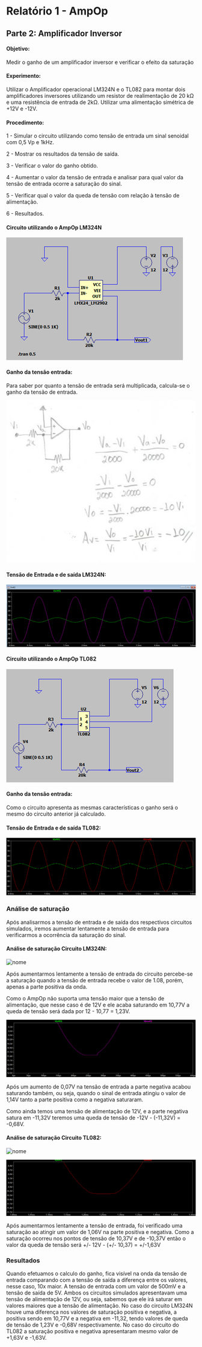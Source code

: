 # Relatório 1 - AmpOp

## Parte 2: Amplificador Inversor

#### Objetivo:

Medir o ganho de um amplificador inversor e verificar o efeito da saturação

#### Experimento:

Utilizar o Amplificador operacional LM324N e o TL082 para montar dois amplificadores inversores utilizando um resistor de realimentação de 20 kΩ e uma resistência de entrada de 2kΩ.
Utilizar uma alimentação simétrica de +12V e -12V.

#### Procedimento:

1 - Simular o circuito utilizando como tensão de entrada um sinal senoidal com 0,5 Vp e 1kHz.

2 - Mostrar os resultados da tensão de saída.

3 - Verificar o valor do ganho obtido.

4 - Aumentar o valor da tensão de entrada e analisar para qual valor da tensão de entrada ocorre a saturação do sinal.

5 - Verificar qual o valor da queda de tensão com relação à tensão de alimentação.

6 - Resultados.

#### Circuito utilizando o AmpOp LM324N


![nome](/relatorio_eletronica_1/circuitolmparte2.png)

#### Ganho da tensão entrada:
Para saber por quanto a tensão de entrada será multiplicada, calcula-se o ganho da tensão de entrada.

![nome](/relatorio_eletronica_1/ganho2.png)

#### Tensão de Entrada e de saída LM324N:

![nome](/relatorio_eletronica_1/entradaesaidaparte2.png)


#### Circuito utilizando o AmpOp TL082

![nome](/relatorio_eletronica_1/TL082.png)

#### Ganho da tensão entrada:
Como o circuito apresenta as mesmas características o ganho será o mesmo do circuito anterior já calculado.

#### Tensão de Entrada e de saída TL082:

![nome](/relatorio_eletronica_1/entradaesaidatl082.png)

### Análise de saturação

Após analisarmos a tensão de entrada e de saída dos respectivos circuitos simulados, iremos aumentar lentamente a tensão de entrada para verificarmos a ocorrência da saturação do sinal.


#### Análise de saturação Circuito LM324N:

![nome](/relatorio_eletronica_1/saturaçaolm3241.png)

Após aumentarmos lentamente a tensão de entrada do circuito percebe-se a saturação quando a tensão de entrada recebe o valor de 1.08, porém, apenas a parte positiva da onda.

Como o AmpOp não suporta uma tensão maior que a tensão de alimentação, que nesse caso é de 12V e ele acaba saturando em 10,77V a queda de tensão será dada por 12 - 10,77 = 1,23V.

![nome](/relatorio_eletronica_1/saturacaaaaao.png)

Após um aumento de 0,07V na tensão de entrada a parte negativa acabou saturando também, ou seja, quando o sinal de entrada atingiu o valor de 1,14V tanto a parte positiva como a negativa saturaram.

Como ainda temos uma tensão de alimentação de 12V, e a parte negativa satura em -11,32V teremos uma queda de tensão de -12V - (-11,32V) = -0,68V.

#### Análise de saturação Circuito TL082:

![nome](/relatorio_eletronica_1/saturaçaotl082.png)

![nome](/relatorio_eletronica_1/negativasatur.png)

Após aumentarmos lentamente a tensão de entrada, foi verificado uma saturação ao atingir um valor de 1,06V na parte positiva e negativa.
Como a saturação ocorreu nos pontos de tensão de 10,37V e de -10,37V então o valor da queda de tensão será +/- 12V - (+/- 10,37) = +/-1,63V


### Resultados

Quando efetuamos o calculo do ganho, fica visível na onda da tensão de entrada comparando com a tensão de saída a diferença entre os valores, nesse caso, 10x maior. A tensão de entrada com um valor de 500mV e a tensão de saída de 5V.
Ambos os circuitos simulados apresentavam uma tensão de alimentação de 12V, ou seja, sabemos que ele irá saturar em valores maiores que a tensão de alimentação. No caso do circuito LM324N houve uma diferença nos valores de saturação positiva e negativa, a positiva sendo em 10,77V e a negativa em -11,32, tendo valores de queda de tensão de 1,23V e -0,68V respectivamente. No caso do circuito do TL082 a saturação positiva e negativa apresentaram mesmo valor de +1,63V e -1,63V.
